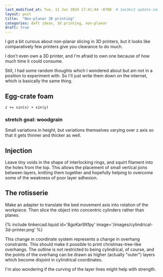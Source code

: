 ```yaml
---
last_modified_at: Tue, 11 Jun 2024 17:41:44 -0700  # 1ae3ec2 update-images
layout: post
title:  "Non-planar 3D printing"
categories: daft ideas, 3d printing, non-planar
draft: true
---
```


I got a bit curious about non-planar slicing in 3D printers, but it looks like
comparatively few printers give you clearance to do much.

I don't even own a 3D printer, and I'm afraid to own one because of how much
time it could consume.

Still, I had some random thoughts which I wondered about but am not in a
position to experiment with.  So I'll just write them down on the internet,
which is basically the same thing.

## Egg-crate foam

`z += sin(x) + sin(y)`

### stretch goal: woodgrain

Small variations in height, but variations themselves varying over z axis so
that it gets thinner and thicker as well.

## Injection

Leave tiny voids in the shape of interlocking rings, and squirt filament into
the holes from the top.  This allows the placement of small vertical joins
between layers, knitting them together and hopefully helping to overcome some
of the weakness of poor layer adhesion.

## The rotisserie

Make an adapter to translate the bed movement axis into rotation of the
workpiece.  Then slice the object into concentric cylinders rather than planes.

{% include tinkercad.liquid id='8goKar9Xfpy' image='/images/cylindrical-3d-printer.png' %}

This change in coordinate system represents a change in overhang constraints.
This should make it possible to print christmas-tree-like overhangs.  The
outline is not restricted to being cylindrical, of course, and the points of
the overhang can be drawn as higher (actually "outer") layers which become
disjoint in cylindrical coordinates.

I'm also wondering if the curving of the layer lines might help with strength.

[simulator]: <https://marlinfw.org/docs/development/boards.html#marlin-simulator>
